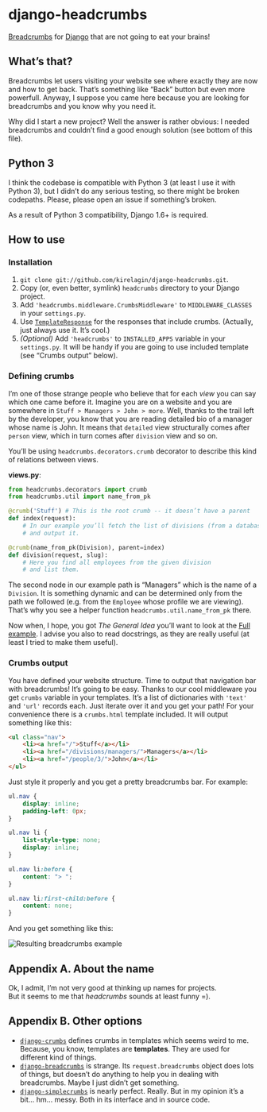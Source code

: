 django-headcrumbs
==================

[Breadcrumbs][breadcrumbs] for [Django][django] that are not going to eat your brains!


What’s that?
-------------

Breadcrumbs let users visiting your website see where exactly they are now
and how to get back. That’s something like “Back” button but
even more powerfull. Anyway, I suppose you came here because you are
looking for breadcrumbs and you know why you need it.

Why did I start a new project? Well the answer is rather obvious:
I needed breadcrumbs and couldn’t find a good enough solution
(see bottom of this file).


Python 3
---------

I think the codebase is compatible with Python 3 (at least I use it with Python 3),
but I didn’t do any serious testing, so there might be broken codepaths. Please,
please open an issue if something’s broken.

As a result of Python 3 compatibility, Django 1.6+ is required.


How to use
-----------

### Installation ###
1. `git clone git://github.com/kirelagin/django-headcrumbs.git`.
2. Copy (or, even better, symlink) `headcrumbs` directory to your Django project.
3. Add `'headcrumbs.middleware.CrumbsMiddleware'` to `MIDDLEWARE_CLASSES`
   in your `settings.py`.
4. Use [`TemplateResponse`][template-response] for the responses
   that include crumbs. (Actually, just always use it. It’s cool.)
5. _(Optional)_ Add `'headcrumbs'` to `INSTALLED_APPS` variable in your
  `settings.py`. It will be handy if you are going to use included template
  (see “Crumbs output” below).

### Defining crumbs ###
I’m one of those strange people who believe that for each _view_ you can say
which one came before it. Imagine you are on a website and you are somewhere
in `Stuff > Managers > John > more`. Well, thanks to the trail left by
the developer, you know that you are reading detailed bio of a manager
whose name is John. It means that `detailed` view structurally comes after
`person` view, which in turn comes after `division` view and so on.

You’ll be using `headcrumbs.decorators.crumb` decorator to describe this kind
of relations between views.

**views.py**:

```python
from headcrumbs.decorators import crumb
from headcrumbs.util import name_from_pk

@crumb('Stuff') # This is the root crumb -- it doesn’t have a parent
def index(request):
    # In our example you’ll fetch the list of divisions (from a database)
    # and output it.

@crumb(name_from_pk(Division), parent=index)
def division(request, slug):
    # Here you find all employees from the given division
    # and list them.
```

The second node in our example path is “Managers” which is the name
of a `Division`. It is something dynamic and can be determined only from
the path we followed (e.g. from the `Employee` whose profile we are viewing).
That’s why you see a helper function `headcrumbs.util.name_from_pk` there.

Now when, I hope, you got _The General Idea_ you’ll want to look at the
[Full example](http://github.com/kirelagin/django-headcrumbs/wiki/Full-example).
I advise you also to read docstrings, as they are
really useful (at least I tried to make them useful).

### Crumbs output ###
You have defined your website structure. Time to output
that navigation bar with breadcrumbs! It’s going to be easy.
Thanks to our cool middleware you get `crumbs` variable in your templates.
It’s a list of dictionaries with `'text'` and `'url'` records each. Just
iterate over it and you get your path! For your convenience there is a
`crumbs.html` template included. It will output something like this:

```html
<ul class="nav">
    <li><a href="/">Stuff</a></li>
    <li><a href="/divisions/managers/">Managers</a></li>
    <li><a href="/people/3/">John</a></li>
</ul>
```

Just style it properly and you get a pretty breadcrumbs bar. For example:

```css
ul.nav {
    display: inline;
    padding-left: 0px;
}

ul.nav li {
    list-style-type: none;
    display: inline;
}

ul.nav li:before {
    content: "> ";
}

ul.nav li:first-child:before {
    content: none;
}
```

And you get something like this:

![Resulting breadcrumbs example](https://raw.githubusercontent.com/kirelagin/django-headcrumbs/gh-pages/bar.png)


Appendix A. About the name
---------------------------

Ok, I admit, I’m not very good at thinking up  names for projects.  
But it seems to me that *headcrumbs* sounds at least funny =).

Appendix B. Other options
--------------------------

*   [`django-crumbs`][3] defines crumbs in templates which seems weird to me.
    Because, you know, templates are **templates**. They are used for different
    kind of things.
*   [`django-breadcrumbs`][4] is strange. Its `request.breadcrumbs` object does lots of things,
    but doesn’t do anything to help you in dealing with breadcrumbs. Maybe I just didn’t get
    something.
*   [`django-simplecrumbs`][5] is nearly perfect. Really. But in my opinion it’s a bit… hm…
    messy. Both in its interface and in source code.

[breadcrumbs]:          https://en.wikipedia.org/wiki/Breadcrumb_%28navigation%29
[django]:               https://www.djangoproject.com/
[template-response]:    https://docs.djangoproject.com/en/dev/ref/template-response/
[3]:                    https://code.google.com/p/django-crumbs/
[4]:                    https://github.com/chronossc/django-breadcrumbs/
[5]:                    https://bitbucket.org/anti_social/django-simplecrumbs

